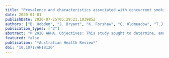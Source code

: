 ```yaml
---
title: "Prevalence and characteristics associated with concurrent smoking and alcohol misuse within Australian general practice patients"
date: 2020-01-01
publishDate: 2020-07-25T05:29:21.103985Z
authors: ["B. Hobden", "J. Bryant", "K. Forshaw", "C. Oldmeadow", "T.J. Evans", "R. Sanson-Fisher"]
publication_types: ["2"]
abstract: "© 2020 AHHA. Objectives: This study sought to determine, among a large sample of Australian general practice patients: (1) the prevalence of smoking among different levels of alcohol misuse and (2) whether the associations between demographic characteristics and alcohol use differ according to smoking status. Methods: A cross-sectional survey was administered from 2010 to 2011 to 3559 patients from 12 Australian urban general practices. Patients reported their demographic details, smoking status and their alcohol intake. Results: The overall prevalence of reported concurrent smoking and alcohol misuse was 7.8%. Smokers were 3.81-fold more likely to have a higher level of alcohol consumption than non-smokers (95% confidence interval 3.13-4.63 P textless 0.0001). There was evidence that smoking was an effect modifier of the relationship between alcohol misuse and chronic illness. Conclusions: There was an increasing prevalence of smoking with increasing level of alcohol consumption. In addition, those with chronic conditions who smoked had greater odds of higher levels of alcohol consumption. Preventative interventions for these substances are needed to reduce the burden associated with concurrent smoking and alcohol misuse. What is known about the topic?: Tobacco and alcohol are the most commonly used substances and contribute to over 10 million deaths annually. The risk of disease is high when using either of these substances, however, concurrent use is associated with a greatly compounded risk. Australian data is limited regarding the prevalence of concurrent tobacco and alcohol misuse, however, international studies suggest variation in prevalence rates between different clinical settings. What does this paper add?: This study examined the prevalence of concurrent smoking and alcohol misuse among different levels of alcohol misuse severity within an Australian general practice setting. Additionally it explored whether the associations between demographic characteristics and alcohol use differ according to smoking status. What are the implications for practitioners?: This study has important implications for disease prevention and the delivery of preventive health services by general practitioners. Considering one in 100 clinical treatments provided in general practice relate to preventative smoking or alcohol counselling, it is critical that efforts are made to ascertain risk factors such as smoking and alcohol misuse to increase treatment rates. General practitioners should consider screening for smoking and alcohol misuse opportunistically during routine clinical encounters, as well as screening for smoking or alcohol misuse if one or the other is present."
featured: false
publication: "*Australian Health Review*"
doi: "10.1071/AH18126"
---
```


